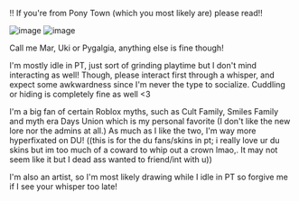 ‼ If you're from Pony Town (which you most likely are) please read!!

![image](https://github.com/PYGALGIA/PYGALGIA/assets/170843488/c98e7162-961c-48fc-b8ff-d796a8a95565) ![image](https://github.com/PYGALGIA/PYGALGIA/assets/170843488/1713a0ad-26d2-4c6b-85fd-8354a58945a1)

Call me Mar, Uki or Pygalgia, anything else is fine though! 

I'm mostly idle in PT, just sort of grinding playtime but I don't mind interacting as well! Though, please interact first through a whisper, and expect some awkwardness
since I'm never the type to socialize. Cuddling or hiding is completely fine as well <3

I'm a big fan of certain Roblox myths, such as Cult Family, Smiles Family and myth era Days Union which is my personal favorite (I don't like the new lore nor the admins
at all.) As much as I like the two, I'm way more hyperfixated on DU! ((this is for the du fans/skins in pt; i really love ur du skins but im too much of a coward to whip out a
crown lmao,. It may not seem like it but I dead ass wanted to friend/int with u))

I'm also an artist, so I'm most likely drawing while I idle in PT so forgive me if I see your whisper too late!
